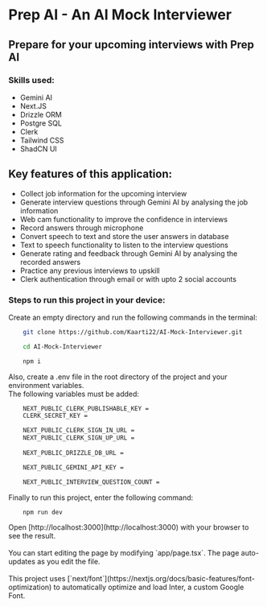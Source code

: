 <h1>Prep AI - An AI Mock Interviewer</h1>
<h2>Prepare for your upcoming interviews with Prep AI</h2>

<h3>Skills used: </h3>
<ul>
    <li>Gemini AI</li>
    <li>Next.JS</li>
    <li>Drizzle ORM</li>
    <li>Postgre SQL</li>
    <li>Clerk</li>
    <li>Tailwind CSS</li>
    <li>ShadCN UI</li>
</ul>

<h2>Key features of this application: </h2>
<ul>
    <li>Collect job information for the upcoming interview</li>
    <li>Generate interview questions through Gemini AI by analysing the job information</Li>
    <li>Web cam functionality to improve the confidence in interviews</Li>
    <li>Record answers through microphone</Li>
    <li>Convert speech to text and store the user answers in database</Li>
    <li>Text to speech functionality to listen to the interview questions</Li>
    <li>Generate rating and feedback through Gemini AI by analysing the recorded answers</Li>
    <li>Practice any previous interviews to upskill</Li>
    <li>Clerk authentication through email or with upto 2 social accounts</Li>
</ul>

<h3>Steps to run this project in your device: </h3>
<p>Create an empty directory and run the following commands in the terminal: </p>

```bash
    git clone https://github.com/Kaarti22/AI-Mock-Interviewer.git

    cd AI-Mock-Interviewer

    npm i
```

<p>Also, create a .env file in the root directory of the project and your environment variables. <br/> The following variables must be added: </p>

```bash
    NEXT_PUBLIC_CLERK_PUBLISHABLE_KEY =
    CLERK_SECRET_KEY =

    NEXT_PUBLIC_CLERK_SIGN_IN_URL =
    NEXT_PUBLIC_CLERK_SIGN_UP_URL =
    
    NEXT_PUBLIC_DRIZZLE_DB_URL = 

    NEXT_PUBLIC_GEMINI_API_KEY = 

    NEXT_PUBLIC_INTERVIEW_QUESTION_COUNT = 
```

<p>Finally to run this project, enter the following command: </p>

```bash
    npm run dev
```


<p>Open [http://localhost:3000](http://localhost:3000) with your browser to see the result.<br/><br/>You can start editing the page by modifying `app/page.tsx`. The page auto-updates as you edit the file.<br/></br>This project uses [`next/font`](https://nextjs.org/docs/basic-features/font-optimization) to automatically optimize and load Inter, a custom Google Font.
</p>